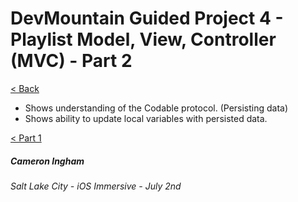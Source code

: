 # DevMountain Guided Project 4 - Playlist Model, View, Controller (MVC) - Part 2

[< Back](https://github.com/Camji55/DevMtn-iOS20/)

- Shows understanding of the Codable protocol. (Persisting data)
- Shows ability to update local variables with persisted data.

[< Part 1](https://github.com/Camji55/DevMtn-iOS20-GuidedProjects/tree/master/Playlist%20-%20Part%201)

##### Cameron Ingham
###### Salt Lake City - iOS Immersive - July 2nd